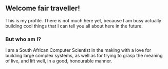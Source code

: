 ## Welcome fair traveller!



This is my profile. 
There is not much here yet, because I am busy actually building cool things that I can tell you all about here in the future.

### But who am I?

I am a South African Computer Scientist in the making with a love for building large complex systems, as well as for trying to grasp the meaning of live, and lift well, in a good, honourable manner. 
